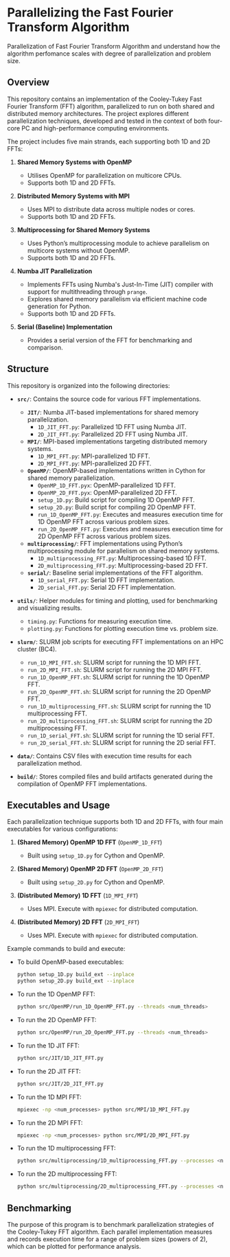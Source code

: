 # Parallelizing the Fast Fourier Transform Algorithm

Parallelization of Fast Fourier Transform Algorithm and understand how the algorithm perfomance scales with degree of parallelization and problem size.

## Overview

This repository contains an implementation of the Cooley-Tukey Fast Fourier Transform (FFT) algorithm, parallelized to run on both shared and distributed memory architectures. The project explores different parallelization techniques, developed and tested in the context of both four-core PC and high-performance computing environments.

The project includes five main strands, each supporting both 1D and 2D FFTs:

1. **Shared Memory Systems with OpenMP**
   - Utilises OpenMP for parallelization on multicore CPUs.
   - Supports both 1D and 2D FFTs.

2. **Distributed Memory Systems with MPI**
   - Uses MPI to distribute data across multiple nodes or cores.
   - Supports both 1D and 2D FFTs.

3. **Multiprocessing for Shared Memory Systems**
   - Uses Python’s multiprocessing module to achieve parallelism on multicore systems without OpenMP.
   - Supports both 1D and 2D FFTs.
   
4. **Numba JIT Parallelization**
   - Implements FFTs using Numba's Just-In-Time (JIT) compiler with support for multithreading through `prange`.
   - Explores shared memory parallelism via efficient machine code generation for Python.
   - Supports both 1D and 2D FFTs.

5. **Serial (Baseline) Implementation**
   - Provides a serial version of the FFT for benchmarking and comparison.

## Structure

This repository is organized into the following directories:

- **`src/`**: Contains the source code for various FFT implementations.
  - **`JIT/`**: Numba JIT-based implementations for shared memory parallelization.
    - `1D_JIT_FFT.py`: Parallelized 1D FFT using Numba JIT.
    - `2D_JIT_FFT.py`: Parallelized 2D FFT using Numba JIT.
  - **`MPI/`**: MPI-based implementations targeting distributed memory systems.
    - `1D_MPI_FFT.py`: MPI-parallelized 1D FFT.
    - `2D_MPI_FFT.py`: MPI-parallelized 2D FFT.
  - **`OpenMP/`**: OpenMP-based implementations written in Cython for shared memory parallelization.
    - `OpenMP_1D_FFT.pyx`: OpenMP-parallelized 1D FFT.
    - `OpenMP_2D_FFT.pyx`: OpenMP-parallelized 2D FFT.
    - `setup_1D.py`: Build script for compiling 1D OpenMP FFT.
    - `setup_2D.py`: Build script for compiling 2D OpenMP FFT.
    - `run_1D_OpenMP_FFT.py`: Executes and measures execution time for 1D OpenMP FFT across various problem sizes.
    - `run_2D_OpenMP_FFT.py`: Executes and measures execution time for 2D OpenMP FFT across various problem sizes.
  - **`multiprocessing/`**: FFT implementations using Python’s multiprocessing module for parallelism on shared memory systems.
    - `1D_multiprocessing_FFT.py`: Multiprocessing-based 1D FFT.
    - `2D_multiprocessing_FFT.py`: Multiprocessing-based 2D FFT.
  - **`serial/`**: Baseline serial implementations of the FFT algorithm.
    - `1D_serial_FFT.py`: Serial 1D FFT implementation.
    - `2D_serial_FFT.py`: Serial 2D FFT implementation.

- **`utils/`**: Helper modules for timing and plotting, used for benchmarking and visualizing results.
  - `timing.py`: Functions for measuring execution time.
  - `plotting.py`: Functions for plotting execution time vs. problem size.

- **`slurm/`**: SLURM job scripts for executing FFT implementations on an HPC cluster (BC4).
  - `run_1D_MPI_FFT.sh`: SLURM script for running the 1D MPI FFT.
  - `run_2D_MPI_FFT.sh`: SLURM script for running the 2D MPI FFT.
  - `run_1D_OpenMP_FFT.sh`: SLURM script for running the 1D OpenMP FFT.
  - `run_2D_OpenMP_FFT.sh`: SLURM script for running the 2D OpenMP FFT.
  - `run_1D_multiprocessing_FFT.sh`: SLURM script for running the 1D multiprocessing FFT.
  - `run_2D_multiprocessing_FFT.sh`: SLURM script for running the 2D multiprocessing FFT.
  - `run_1D_serial_FFT.sh`: SLURM script for running the 1D serial FFT.
  - `run_2D_serial_FFT.sh`: SLURM script for running the 2D serial FFT.

- **`data/`**: Contains CSV files with execution time results for each parallelization method.

- **`build/`**: Stores compiled files and build artifacts generated during the compilation of OpenMP FFT implementations.

## Executables and Usage

Each parallelization technique supports both 1D and 2D FFTs, with four main executables for various configurations:

1. **(Shared Memory) OpenMP 1D FFT** (`OpenMP_1D_FFT`)
   - Built using `setup_1D.py` for Cython and OpenMP.

2. **(Shared Memory) OpenMP 2D FFT** (`OpenMP_2D_FFT`)
   - Built using `setup_2D.py` for Cython and OpenMP.

3. **(Distributed Memory) 1D FFT** (`1D_MPI_FFT`)
   - Uses MPI. Execute with `mpiexec` for distributed computation.

4. **(Distributed Memory) 2D FFT** (`2D_MPI_FFT`)
   - Uses MPI. Execute with `mpiexec` for distributed computation.

Example commands to build and execute:
- To build OpenMP-based executables:
  ```bash
  python setup_1D.py build_ext --inplace
  python setup_2D.py build_ext --inplace
- To run the 1D OpenMP FFT:
  ```bash
  python src/OpenMP/run_1D_OpenMP_FFT.py --threads <num_threads>
- To run the 2D OpenMP FFT:
  ```bash
  python src/OpenMP/run_2D_OpenMP_FFT.py --threads <num_threads>
- To run the 1D JIT FFT:
  ```bash
  python src/JIT/1D_JIT_FFT.py
- To run the 2D JIT FFT:
  ```bash
  python src/JIT/2D_JIT_FFT.py
- To run the 1D MPI FFT:
  ```bash
  mpiexec -np <num_processes> python src/MPI/1D_MPI_FFT.py
- To run the 2D MPI FFT:
  ```bash
  mpiexec -np <num_processes> python src/MPI/2D_MPI_FFT.py
- To run the 1D multiprocessing FFT:
  ```bash
  python src/multiprocessing/1D_multiprocessing_FFT.py --processes <num_processes>
- To run the 2D multiprocessing FFT: 
   ```bash
  python src/multiprocessing/2D_multiprocessing_FFT.py --processes <num_processes>
   ```
## Benchmarking
The purpose of this program is to benchmark parallelization strategies of the Cooley-Tukey FFT algorithm. Each parallel implementation measures and records 
execution time for a range of problem sizes (powers of 2), which can be plotted for performance analysis.

